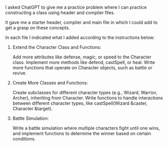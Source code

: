 I asked ChatGPT to give me a practice problem where I can practice constructing a class using header and complier files. 

It gave me a starter header, complier and main file in which I could add to get a grasp on these concepts. 

In each file I indicated what I added according to the instructions below:

1. Extend the Character Class and Functions:

    Add more attributes like defense, magic, or speed to the Character class.
    Implement more methods like defend, castSpell, or heal.
    Write more functions that operate on Character objects, such as battle or revive.

2. Create More Classes and Functions:

    Create subclasses for different character types (e.g., Wizard, Warrior, Archer), inheriting from Character.
    Write functions to handle interactions between different character types, like castSpell(Wizard &caster, Character &target).

3. Battle Simulation:

    Write a battle simulation where multiple characters fight until one wins, and implement functions to determine the winner based on certain conditions.